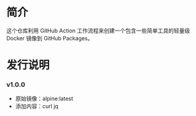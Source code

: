 # 简介

这个仓库利用 GitHub Action 工作流程来创建一个包含一些简单工具的轻量级 Docker 镜像到 GitHub Packages。

# 发行说明
### v1.0.0
- 原始镜像：alpine:latest
- 添加内容：curl jq
